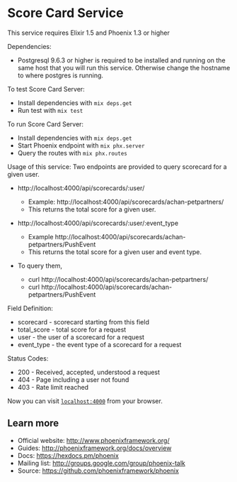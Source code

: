 # Score Card Service

This service requires Elixir 1.5 and Phoenix 1.3 or higher 

Dependencies:
  * Postgresql 9.6.3 or higher is required to be installed and running on the same host that you will run this service.  Otherwise change the hostname to where postgres is running.

To test Score Card Server:
  * Install dependencies with `mix deps.get`
  * Run test with `mix test`

To run Score Card Server:
  * Install dependencies with `mix deps.get`
  * Start Phoenix endpoint with `mix phx.server`
  * Query the routes with `mix phx.routes`
  
Usage of this service:
  Two endpoints are provided to query scorecard for a given user.  
  
  * http://localhost:4000/api/scorecards/:user/
    * Example: http://localhost:4000/api/scorecards/achan-petpartners/
    * This returns the total score for a given user.
    
  * http://localhost:4000/api/scorecards/:user/:event_type
    * Example http://localhost:4000/api/scorecards/achan-petpartners/PushEvent
    * This returns the total score for a given user and event type.
  
  * To query them, 
    * curl http://localhost:4000/api/scorecards/achan-petpartners/
    * curl http://localhost:4000/api/scorecards/achan-petpartners/PushEvent
    
Field Definition:
  * scorecard - scorecard starting from this field 
  * total_score - total score for a request
  * user - the user of a scorecard for a request
  * event_type - the event type of a scorecard for a request
   
Status Codes:
  * 200 - Received, accepted, understood a request
  * 404 - Page including a user not found
  * 403 - Rate limit reached
    
Now you can visit [`localhost:4000`](http://localhost:4000) from your browser.

## Learn more

  * Official website: http://www.phoenixframework.org/
  * Guides: http://phoenixframework.org/docs/overview
  * Docs: https://hexdocs.pm/phoenix
  * Mailing list: http://groups.google.com/group/phoenix-talk
  * Source: https://github.com/phoenixframework/phoenix
